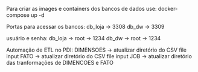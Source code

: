 Para criar as images e containers dos bancos de dados use:
    docker-compose up -d

Portas para acessar os bancos:
    db_loja -> 3308
    db_dw -> 3309
    
usuário e senha:
    db_loja -> root -> 1234
    db_dw -> root -> 1234

Automação de ETL no PDI:
    DIMENSOES -> atualizar diretório do CSV file input
    FATO -> atualizar diretório do CSV file input
    JOB -> atualizar diretório das tranformações de DIMENCOES e FATO